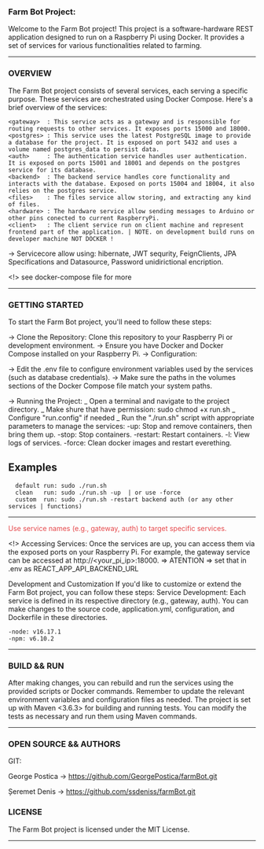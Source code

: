 ### Farm Bot Project:

Welcome to the Farm Bot project! This project is a software-hardware REST application designed to run on a Raspberry Pi using Docker. It provides a set of services for various functionalities related to farming.

---

### OVERVIEW

The Farm Bot project consists of several services, each serving a specific purpose. These services are orchestrated using Docker Compose. Here's a brief overview of the services:

    <gateway>  : This service acts as a gateway and is responsible for routing requests to other services. It exposes ports 15000 and 18000.
    <postgres> : This service uses the latest PostgreSQL image to provide a database for the project. It is exposed on port 5432 and uses a volume named postgres_data to persist data.
    <auth>     : The authentication service handles user authentication. It is exposed on ports 15001 and 18001 and depends on the postgres service for its database.
    <backend>  : The backend service handles core functionality and interacts with the database. Exposed on ports 15004 and 18004, it also relies on the postgres service.
    <files>    : The files service allow storing, and extracting any kind of files.
    <hardware> : The hardware service allow sending messages to Arduino or other pins conected to current RaspberryPi.
    <client>   : The client service run on client machine and represent frontend part of the application. | NOTE. on development build runs on developer machine NOT DOCKER !

-> Servicecore
allow using: hibernate, JWT sequrity, FeignClients, JPA Specifications and Datasource, Password unidirictional encription.

<!> see docker-compose file for more

---

### GETTING STARTED

To start the Farm Bot project, you'll need to follow these steps:

-> Clone the Repository: Clone this repository to your Raspberry Pi or development environment.
-> Ensure you have Docker and Docker Compose installed on your Raspberry Pi.
-> Configuration:

-> Edit the .env file to configure environment variables used by the services (such as database credentials).
-> Make sure the paths in the volumes sections of the Docker Compose file match your system paths.

-> Running the Project:
_ Open a terminal and navigate to the project directory.
_ Make shure that have permission: sudo chmod +x run.sh
_ Configure "run.config" if needed
_ Run the "./run.sh" script with appropriate parameters to manage the services:
-up: Stop and remove containers, then bring them up.
-stop: Stop containers.
-restart: Restart containers.
-l: View logs of services.
-force: Clean docker images and restart everething.

## Examples

      default run: sudo ./run.sh
      clean   run: sudo ./run.sh -up  | or use -force
      custom  run: sudo ./run.sh -restart backend auth (or any other services | functions)

---

<span style="color:#E6484B;">Use service names (e.g., gateway, auth) to target specific services.</span>

<!> Accessing Services:
Once the services are up, you can access them via the exposed ports on your Raspberry Pi.
For example, the gateway service can be accessed at http://<your_pi_ip>:18000. => ATENTION => set that in .env as REACT_APP_API_BACKEND_URL

Development and Customization
If you'd like to customize or extend the Farm Bot project, you can follow these steps:
Service Development: Each service is defined in its respective directory (e.g., gateway, auth). You can make changes to the source code, application.yml, configuration, and Dockerfile in these directories.

    -node: v16.17.1
    -npm: v6.10.2

---

### BUILD && RUN

After making changes, you can rebuild and run the services using the provided scripts or Docker commands.
Remember to update the relevant environment variables and configuration files as needed.
The project is set up with Maven <3.6.3> for building and running tests. You can modify the tests as necessary and run them using Maven commands.

---

### OPEN SOURCE && AUTHORS

GIT:

<p>
George Postica -> <a href="https://github.com/GeorgePostica/farmBot.git">https://github.com/GeorgePostica/farmBot.git</a>
</p>
<p>
Șeremet Denis -> <a href="https://github.com/ssdeniss/farmBot.git">https://github.com/ssdeniss/farmBot.git</a>
</p>

### LICENSE

The Farm Bot project is licensed under the MIT License.

---
